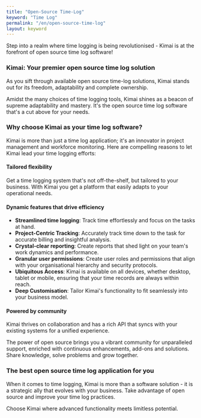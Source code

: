 ```yaml
---
title: "Open-Source Time-Log"
keyword: "Time Log"
permalink: "/en/open-source-time-log"
layout: keyword
---
```


Step into a realm where time logging is being revolutionised - Kimai is at the forefront of open source time log software!

### Kimai: Your premier open source time log solution

As you sift through available open source time-log solutions, Kimai stands out for its freedom, adaptability and complete ownership.

Amidst the many choices of time logging tools, Kimai shines as a beacon of supreme adaptability and mastery. It's the open source time log software that's a cut above for your needs.

### Why choose Kimai as your time log software?

Kimai is more than just a time log application; it's an innovator in project management and workforce monitoring. Here are compelling reasons to let Kimai lead your time logging efforts:

#### Tailored flexibility

Get a time logging system that's not off-the-shelf, but tailored to your business. With Kimai you get a platform that easily adapts to your operational needs.

#### Dynamic features that drive efficiency

- **Streamlined time logging**: Track time effortlessly and focus on the tasks at hand.
- **Project-Centric Tracking**: Accurately track time down to the task for accurate billing and insightful analysis.
- **Crystal-clear reporting**: Create reports that shed light on your team's work dynamics and performance.
- **Granular user permissions**: Create user roles and permissions that align with your organisational hierarchy and security protocols.
- **Ubiquitous Access**: Kimai is available on all devices, whether desktop, tablet or mobile, ensuring that your time records are always within reach.
- **Deep Customisation**: Tailor Kimai's functionality to fit seamlessly into your business model.

#### Powered by community

Kimai thrives on collaboration and has a rich API that syncs with your existing systems for a unified experience.

The power of open source brings you a vibrant community for unparalleled support, enriched with continuous enhancements, add-ons and solutions. Share knowledge, solve problems and grow together.

### The best open source time log application for you

When it comes to time logging, Kimai is more than a software solution - it is a strategic ally that evolves with your business. Take advantage of open source and improve your time log practices.

Choose Kimai where advanced functionality meets limitless potential.
